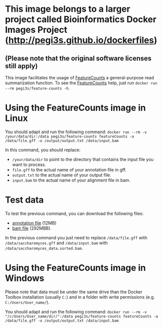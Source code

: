 # This image belongs to a larger project called Bioinformatics Docker Images Project (http://pegi3s.github.io/dockerfiles)
## (Please note that the original software licenses still apply)
This image facilitates the usage of [FeatureCounts](https://www.rdocumentation.org/packages/Rsubread/versions/1.22.2/topics/featureCounts) a general-purpose read summarization function.
To see the [FeatureCounts](https://www.rdocumentation.org/packages/Rsubread/versions/1.22.2/topics/featureCounts) help, just run `docker run --rm pegi3s/feature-counts -h`.

# Using the FeatureCounts image in Linux
You should adapt and run the following command: `docker run --rm -v /your/data/dir:/data pegi3s/feature-counts featureCounts -a /data/file.gff -o /output/output.txt /data/input.bam`

In this command, you should replace:
- `/your/data/dir` to point to the directory that contains the input file you want to process.
- `file.gff` to the actual name of your annotation file in gff.
- `output.txt` to the actual name of your output file.
- `input.bam` to the actual name of your alignment file in bam.

# Test data
To test the previous command, you can download the following files:
- [annotation file]() (12MB)
- [bam file]() (292MBB).

In the previous command you just need to replace `/data/file.gff` with `/data/saccharomyces.gff` and `/data/input.bam` with `/data/saccharomyces_data.sorted.bam`.

# Using the FeatureCounts image in Windows
Please note that data must be under the same drive than the Docker Toolbox installation (usually `C:`) and in a folder with write permissions (e.g. `C:/Users/User_name/`).

You should adapt and run the following command: `docker run --rm -v "/c/Users/User_name/dir/":/data pegi3s/feature-counts featureCounts -a /data/file.gff -o /output/output.txt /data/input.bam`
